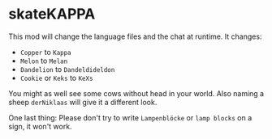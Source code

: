# skateKAPPA

This mod will change the language files and the chat at runtime. It changes:

  * `Copper` to `Kappa`
  * `Melon` to `Melan`
  * `Dandelion` to `Dandeldideldon`
  * `Cookie` or `Keks` to `KeXs`

You might as well see some cows without head in your world. Also naming a sheep `derNiklaas` will give it a different look.

One last thing: Please don't try to write `Lampenblöcke` or `lamp blocks` on a sign, it won't work.